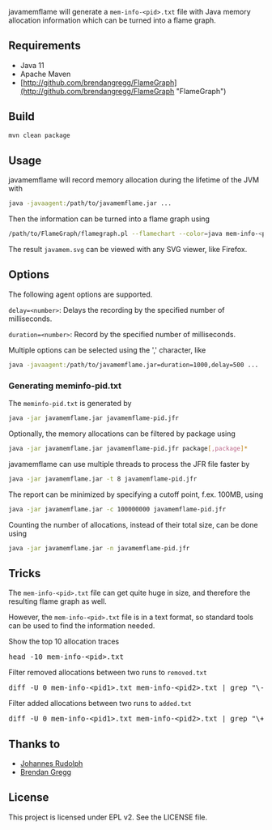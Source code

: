javamemflame will generate a `mem-info-<pid>.txt` file with Java memory allocation information which can be turned into a flame graph.

## Requirements

* Java 11
* Apache Maven
* [http://github.com/brendangregg/FlameGraph](http://github.com/brendangregg/FlameGraph "FlameGraph")

## Build

```sh
mvn clean package
```

## Usage

javamemflame will record memory allocation during the lifetime of the JVM with

```sh
java -javaagent:/path/to/javamemflame.jar ...
```

Then the information can be turned into a flame graph using

```sh
/path/to/FlameGraph/flamegraph.pl --flamechart --color=java mem-info-<pid>.txt > javamem.svg
```

The result `javamem.svg` can be viewed with any SVG viewer, like Firefox.

## Options

The following agent options are supported.

`delay=<number>`: Delays the recording by the specified number of milliseconds.

`duration=<number>`: Record by the specified number of milliseconds.

Multiple options can be selected using the ',' character, like

```sh
java -javaagent:/path/to/javamemflame.jar=duration=1000,delay=500 ...
```

### Generating meminfo-pid.txt

The `meminfo-pid.txt` is generated by

```sh
java -jar javamemflame.jar javamemflame-pid.jfr
```

Optionally, the memory allocations can be filtered by package using

```sh
java -jar javamemflame.jar javamemflame-pid.jfr package[,package]*
```

javamemflame can use multiple threads to process the JFR file faster by

```sh
java -jar javamemflame.jar -t 8 javamemflame-pid.jfr
```

The report can be minimized by specifying a cutoff point, f.ex. 100MB, using

```sh
java -jar javamemflame.jar -c 100000000 javamemflame-pid.jfr
```

Counting the number of allocations, instead of their total size, can be done using

```sh
java -jar javamemflame.jar -n javamemflame-pid.jfr
```

## Tricks

The `mem-info-<pid>.txt` file can get quite huge in size, and therefore the resulting flame graph as well.

However, the `mem-info-<pid>.txt` file is in a text format, so standard tools can be used to
find the information needed.

Show the top 10 allocation traces

<pre>
head -10 mem-info-&lt;pid&gt;.txt
</pre>

Filter removed allocations between two runs to ```removed.txt```

<pre>
diff -U 0 mem-info-&lt;pid1&gt;.txt mem-info-&lt;pid2&gt;.txt | grep "\-java" | cut -c 2- > removed.txt
</pre>

Filter added allocations between two runs to ```added.txt```

<pre>
diff -U 0 mem-info-&lt;pid1&gt;.txt mem-info-&lt;pid2&gt;.txt | grep "\+java" | cut -c 2- > added.txt
</pre>


## Thanks to

* [Johannes Rudolph](http://github.com/jrudolph "Johannes Rudolph")
* [Brendan Gregg](http://github.com/brendangregg "Brendan Gregg")

## License

This project is licensed under EPL v2. See the LICENSE file.
